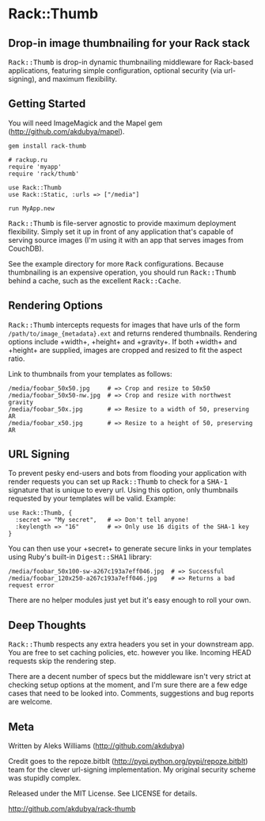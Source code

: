 # Rack::Thumb

## Drop-in image thumbnailing for your Rack stack

<tt>Rack::Thumb</tt> is drop-in dynamic thumbnailing middleware for Rack-based
applications, featuring simple configuration, optional security (via url-signing),
and maximum flexibility.

## Getting Started

You will need ImageMagick and the Mapel gem (http://github.com/akdubya/mapel).

    gem install rack-thumb

    # rackup.ru
    require 'myapp'
    require 'rack/thumb'

    use Rack::Thumb
    use Rack::Static, :urls => ["/media"]

    run MyApp.new

<tt>Rack::Thumb</tt> is file-server agnostic to provide maximum deployment
flexibility. Simply set it up in front of any application that's capable of
serving source images (I'm using it with an app that serves images from CouchDB).

See the example directory for more <tt>Rack</tt> configurations. Because
thumbnailing is an expensive operation, you should run <tt>Rack::Thumb</tt>
behind a cache, such as the excellent <tt>Rack::Cache</tt>.

## Rendering Options

<tt>Rack::Thumb</tt> intercepts requests for images that have urls of
the form <code>/path/to/image_{metadata}.ext</code> and returns rendered
thumbnails. Rendering options include +width+, +height+ and +gravity+. If
both +width+ and +height+ are supplied, images are cropped and resized
to fit the aspect ratio.

Link to thumbnails from your templates as follows:

    /media/foobar_50x50.jpg     # => Crop and resize to 50x50
    /media/foobar_50x50-nw.jpg  # => Crop and resize with northwest gravity
    /media/foobar_50x.jpg       # => Resize to a width of 50, preserving AR
    /media/foobar_x50.jpg       # => Resize to a height of 50, preserving AR

## URL Signing

To prevent pesky end-users and bots from flooding your application with
render requests you can set up <tt>Rack::Thumb</tt> to check for a <tt>SHA-1</tt>
signature that is unique to every url. Using this option, only thumbnails requested
by your templates will be valid. Example:

    use Rack::Thumb, {
      :secret => "My secret",   # => Don't tell anyone!
      :keylength => "16"        # => Only use 16 digits of the SHA-1 key
    }

You can then use your +secret+ to generate secure links in your templates using
Ruby's built-in <tt>Digest::SHA1</tt> library:

    /media/foobar_50x100-sw-a267c193a7eff046.jpg  # => Successful
    /media/foobar_120x250-a267c193a7eff046.jpg    # => Returns a bad request error

There are no helper modules just yet but it's easy enough to roll your own.

## Deep Thoughts

<tt>Rack::Thumb</tt> respects any extra headers you set in your downstream app.
You are free to set caching policies, etc. however you like. Incoming HEAD requests
skip the rendering step.

There are a decent number of specs but the middleware isn't very strict at
checking setup options at the moment, and I'm sure there are a few edge cases
that need to be looked into. Comments, suggestions and bug reports are welcome.

## Meta

Written by Aleks Williams (http://github.com/akdubya)

Credit goes to the repoze.bitblt (http://pypi.python.org/pypi/repoze.bitblt)
team for the clever url-signing implementation. My original security scheme
was stupidly complex.

Released under the MIT License. See LICENSE for details.

http://github.com/akdubya/rack-thumb